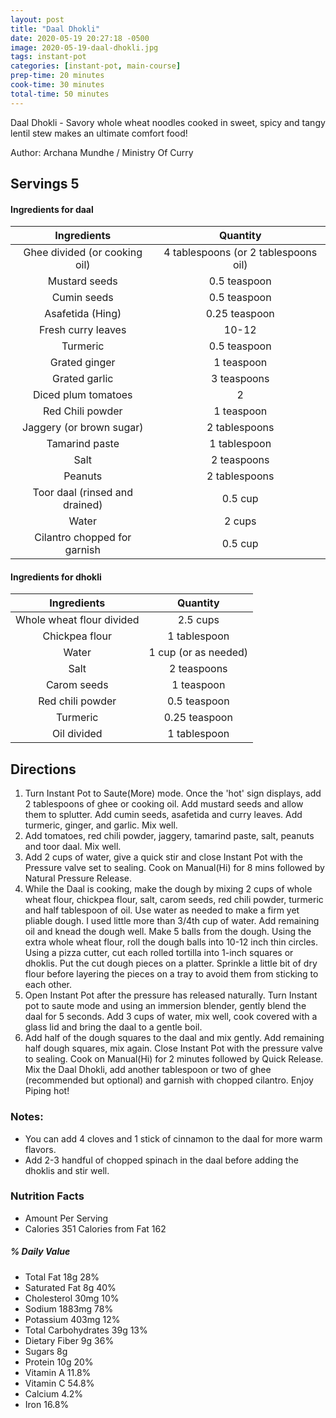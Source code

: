```yaml
---
layout: post
title: "Daal Dhokli"
date: 2020-05-19 20:27:18 -0500
image: 2020-05-19-daal-dhokli.jpg
tags: instant-pot
categories: [instant-pot, main-course]
prep-time: 20 minutes
cook-time: 30 minutes
total-time: 50 minutes
---
```


Daal Dhokli - Savory whole wheat noodles cooked in sweet, spicy and tangy lentil stew makes an ultimate comfort food!

Author: Archana Mundhe / Ministry Of Curry

## Servings 5

#### Ingredients for daal

|           Ingredients          |               Quantity               |
|:------------------------------:|:------------------------------------:|
|  Ghee divided (or cooking oil) | 4 tablespoons (or 2 tablespoons oil) |
|          Mustard seeds         |             0.5 teaspoon             |
|           Cumin seeds          |             0.5 teaspoon             |
|        Asafetida (Hing)        |             0.25 teaspoon            |
|       Fresh curry leaves       |                 10-12                |
|            Turmeric            |             0.5 teaspoon             |
|          Grated ginger         |              1 teaspoon              |
|          Grated garlic         |              3 teaspoons             |
|       Diced plum tomatoes      |                   2                  |
|        Red Chili powder        |              1 teaspoon              |
|    Jaggery (or brown sugar)    |             2 tablespoons            |
|         Tamarind paste         |             1 tablespoon             |
|              Salt              |              2 teaspoons             |
|             Peanuts            |             2 tablespoons            |
| Toor daal (rinsed and drained) |                0.5 cup               |
|              Water             |                2 cups                |
|  Cilantro chopped for garnish  |                0.5 cup               |

#### Ingredients for dhokli

|        Ingredients        |       Quantity       |
|:-------------------------:|:--------------------:|
| Whole wheat flour divided |       2.5 cups       |
|       Chickpea flour      |     1 tablespoon     |
|           Water           | 1 cup (or as needed) |
|            Salt           |      2 teaspoons     |
|        Carom seeds        |      1 teaspoon      |
|      Red chili powder     |     0.5 teaspoon     |
|          Turmeric         |     0.25 teaspoon    |
|        Oil divided        |     1 tablespoon     |

## Directions

1.	Turn Instant Pot to Saute(More) mode. Once the 'hot' sign displays, add 2 tablespoons of ghee or cooking oil. Add mustard seeds and allow them to splutter. Add cumin seeds, asafetida and curry leaves. Add turmeric, ginger, and garlic. Mix well.
2.	Add tomatoes, red chili powder, jaggery, tamarind paste, salt, peanuts and toor daal. Mix well.
3.	Add 2 cups of water, give a quick stir and close Instant Pot with the Pressure valve set to sealing. Cook on Manual(Hi) for 8 mins followed by Natural Pressure Release.
4.	While the Daal is cooking, make the dough by mixing 2 cups of whole wheat flour, chickpea flour, salt, carom seeds, red chili powder, turmeric and half tablespoon of oil. Use water as needed to make a firm yet pliable dough. I used little more than 3/4th cup of water. Add remaining oil and knead the dough well. Make 5 balls from the dough. Using the extra whole wheat flour, roll the dough balls into 10-12 inch thin circles. Using a pizza cutter, cut each rolled tortilla into 1-inch squares or dhoklis. Put the cut dough pieces on a platter. Sprinkle a little bit of dry flour before layering the pieces on a tray to avoid them from sticking to each other.
5.	Open Instant Pot after the pressure has released naturally. Turn Instant pot to saute mode and using an immersion blender, gently blend the daal for 5 seconds. Add 3 cups of water, mix well, cook covered with a glass lid and bring the daal to a gentle boil.
6.	Add half of the dough squares to the daal and mix gently. Add remaining half dough squares, mix again. Close Instant Pot with the pressure valve to sealing. Cook on Manual(Hi) for 2 minutes followed by Quick Release. Mix the Daal Dhokli, add another tablespoon or two of ghee (recommended but optional) and garnish with chopped cilantro. Enjoy Piping hot!

### Notes:
* You can add 4 cloves and 1 stick of cinnamon to the daal for more warm flavors.
*	Add 2-3 handful of chopped spinach in the daal before adding the dhoklis and stir well.

### Nutrition Facts
* Amount Per Serving
* Calories 351 Calories from Fat 162
##### % Daily Value
* Total Fat 18g 28%
* Saturated Fat 8g 40%
* Cholesterol 30mg 10%
* Sodium 1883mg 78%
* Potassium 403mg 12%
* Total Carbohydrates 39g 13%
* Dietary Fiber 9g 36%
* Sugars 8g
* Protein 10g 20%
* Vitamin A 11.8%
* Vitamin C 54.8%
* Calcium 4.2%
* Iron 16.8%

